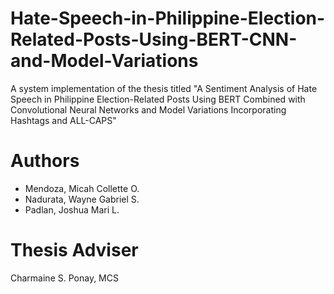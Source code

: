 # Hate-Speech-in-Philippine-Election-Related-Posts-Using-BERT-CNN-and-Model-Variations
A system implementation of the thesis titled "A Sentiment Analysis of Hate Speech in Philippine Election-Related Posts Using BERT Combined with Convolutional Neural Networks and Model Variations Incorporating Hashtags and ALL-CAPS"

# Authors
* Mendoza, Micah Collette O.
* Nadurata, Wayne Gabriel S.
* Padlan, Joshua Mari L.

# Thesis Adviser
Charmaine S. Ponay, MCS
